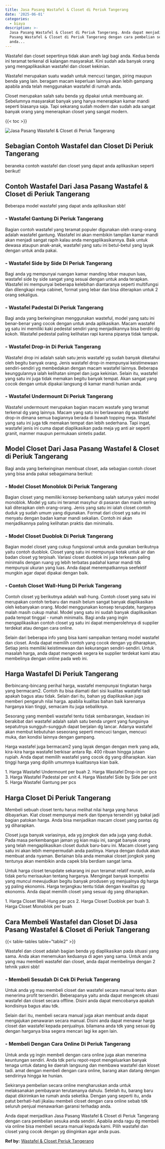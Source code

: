 ```yaml
---
title: Jasa Pasang Wastafel & Closet di Periuk Tangerang
date: '2025-06-01'
categories:
  - biaya
description: >-
  Jasa Pasang Wastafel & Closet di Periuk Tangerang. Anda dapat menjadikan Jasa
  Pasang Wastafel & Closet di Periuk Tangerang dengan cara pembelian sesuka
  anda...
---
```


Wastafel dan closet sepertinya tidak akan aneh lagi bagi anda. Kedua benda ini teramat terkenal di kalangan masyarakat. Kini sudah ada banyak orang yang mengaplikasikan wastafel dan closet kekinian.

Wastafel merupakan suatu wadah untuk mencuci tangan, piring maupun benda yang lain. beragam macam keperluan lainnya akan lebih gampang apabila anda telah menggunakan wastafel di rumah anda.

Closet merupakan salah satu benda yg dipakai untuk membuang air. Sebelumnya masyarakat banyak yang hanya menerapkan kamar mandi seperti biasanya saja. Tapi sekarang sudah modern dan sudah ada sangat banyak orang yang menerapkan closet yang sangat modern.

{{< toc >}}

![Jasa Pasang Wastafel & Closet di Periuk Tangerang](/images/wastafel-closet-murah66.png)

## Sebagian Contoh Wastafel dan Closet Di Periuk Tangerang

beraneka contoh wastafel dan closet yang dapat anda aplikasikan seperti berikut!

## Contoh Wastafel Dari Jasa Pasang Wastafel & Closet di Periuk Tangerang

Beberapa model wastafel yang dapat anda aplikasikan sbb!

### \- Wastafel Gantung Di Periuk Tangerang

Bagian contoh wastafel yang teramat populer digunakan oleh orang-orang adalah wastafel gantung. Wastafel ini akan membikin tampilan kamar mandi akan menjadi sangat rapih kalau anda mengaplikasikannya. Baik untuk dewasa ataupun anak-anak, wastafel yang satu ini betul-betul yang layak dengan untuk anda pakai.

### \- Wastafel Side by Side Di Periuk Tangerang

Bagi anda yg mempunyai ruangan kamar manding lebar maupun luas, wastafel side by side sangat yang sesuai dengan untuk anda terapkan. Wastafel ini mempunyai beberapa kelebihan diantaranya seperti multifungsi dan dilengkapi meja cabinet, format yang lebar dan bisa diterapkan untuk 2 orang sekaligus.

### \- Wastafel Padestal Di Periuk Tangerang

Bagi anda yang berkeinginan menggunakan wasteful, model yang satu ini benar-benar yang cocok dengan untuk anda aplikasikan. Macam wastafel yg satu ini memiliki kaki pedestal sendiri yang menjadikannya bisa berdiri dg kokoh. Wastafel pedestal paling kelihatan rapi karena pipanya tidak tampak.

### \- Wastafel Drop-in Di Periuk Tangerang

Wastafel drop ini adalah salah satu jenis wastafel yg sudah banyak diketahui oleh begitu banyak orang. Jenis wastafel drop-in mempunyai keistimewaan sendiri-sendiri yg membedakan dengan macam wastafel lainnya. Beberapa keunggulannya ialah kelihatan simpel dan juga kekinian. Selain itu, wastafel yang satu ini juga tidak memakan begitu banyak tempat. Akan sangat yang cocok dengan untuk dipakai langsung di kamar mandi hunian anda.

### \- Wastafel Undermount Di Periuk Tangerang

Wastafel undermount merupakan bagian macam wastafe yang teramat terkenal dg yang lainnya. Macam yang satu ini berlawanan dg wastafel drop-in dimana semua bagiannya berada di bawah topping meja. Wastafel yang satu ini juga tdk memakan tempat dan lebih sederhana. Tapi ingat, wastafel jenis ini cuma dapat diaplikasikan pada meja yg anti air seperti granit, marmer maupun permukaan sintetis padat.

## Model Closet Dari Jasa Pasang Wastafel & Closet di Periuk Tangerang

Bagi anda yang berkeinginan membuat closet, ada sebagian contoh closet yang bisa anda pakai sebagaimana berikut:

### \- Model Closet Monoblok Di Periuk Tangerang

Bagian closet yang memiliki konsep berkembang salah satunya yakni model monoblok. Model yg satu ini teramat masyhur di pasaran dan masih sering kali diterapkan oleh orang-orang. Jenis yang satu ini ialah closet contoh duduk yg sudah umum yang digunakan. Format dari closet yg satu ini menyatu dengan badan kamar mandi sekalian. Contoh ini akan menjadikannya paling kelihatan praktis dan minimalis.

### \- Model Closet Duoblok Di Periuk Tangerang

Bagian model closet yang cukup fungsional untuk anda gunakan berikutnya yaitu contoh duoblok. Closet yang satu ini mempunyai kotak untuk air dan badan closet yg terpisah. Variasi closet duoblok ini juga terkesan paling minimalis dengan ruang yg lebih terbatas padahal kamar mandi tdk mempunyai ukuran yang luas. Anda dapat menempatkannya seefektif mungkin agar dapat dipakai dengan baik.

### \- Contoh Closet Wall-Hung Di Periuk Tangerang

Contoh closet yg berikutnya adalah wall-hung. Contoh closet yang satu ini merupakan contoh terbaru dan masih belum sangat banyak diaplikasikan oleh kebanyakan orang. Model menggunakan konsep terupdate, harganya malah masih cukup mahal. Model yang satu ini sudah banyak diaplikasikan pada tempat tinggal - rumah minimalis. Bagi anda yang ingin mengaplikasikan contoh closet yg satu ini dapat memperolehnya di supplier terdekat atau dengan cara online.

Selain dari beberapa info yang bisa kami sampaikan tentang model wastafel dan closet. Anda dapat memilih contoh yang cocok dengan yg diharapkan, Setiap jenis memiliki keistimewaan dan kekurangan sendiri-sendiri. Untuk masalah harga, anda dapat mengecek segera ke supplier terdekat kami atau membelinya dengan online pada web ini.

## Harga Wastafel Di Periuk Tangerang

Berbincang-bincang perihal harga, wastafel mempunyai tingkatan harga yang bermacam2. Contoh itu bisa diamati dari sisi kualitas wastafel tadi apakah bagus atau tidak. Selain dari itu, bahan yg diaplikasikan juga memberi pengaruh nilai harga. apabila kualitas bahan baik karenanya harganya kian tinggi, semacam itu juga sebaliknya.

Sesorang yang membeli wastafel tentu tidak sembarangan, keadaan ini berakibat dari wastafel adalah salah satu benda urgent yang fungsinya sepatutnya sungguh-sungguh dapat berjalan dg lancar. Adanya wastafel akan membut kebutuhan seseorang seperti mencuci tangan, mencuci muka, dan kondisi lainnya dengan gampang.

Harga wastafel juga bermacam2 yang layak dengan dengan merk yang ada, kira-kira harga wastafel berkisar antara Rp. 400 ribuan hingga jutaan rupiah. Anda dapat memilih wastafel yang cocok dg yang diharapkan. kian tinggi harga yang dipilih umumnya kualitasnya kian baik.

1\. Harga Wastafel Undermount per buah 2. Harga Wastafel Drop-in per pcs 3. Harga Wastafel Padestal per unit 4. Harga Wastafel Side by Side per unit 5. Harga Wastafel Gantung per pcs

## Harga Closet Di Periuk Tangerang

Membeli sebuah closet tentu harus melihat nilai harga yang harus dibayarkan. Kiat closet mempunyai merk dan tipenya tersendiri yg bakal jadi bagian patokan harga. Anda bisa menjadikan macam closet yang pantas dg yg diharapkan.

Closet juga banyak variasinya, ada yg jongkok dan ada juga yang duduk. Pada masa perkembangan jaman yg kian maju ini, sangat banyak orang yang telah mengaplikasikan closet duduk baru-baru ini. Macam closet yang satu ini akan lebih mempermudah anda pastinya. Hanya dengan duduk akan membuat anda nyaman. Berlainan bila anda memakai closet jongkok yang tentunya akan membikin anda capek bila berdiam sangat lama.

Untuk harga closet terupdate sekarang ini pun teramat relatif murah, anda tidak perlu merisaukan tentang harganya. Mengingat banyak kompetisi yang muncul mewujudkan begitu banyak produsen yg menjualnya dg harga yg paling ekonomis. Harga terjangkau tentu tidak dengan kwalitas yg ekonomis. Anda dapat memilih closet yang sesuai dg yang diharapkan.

1\. Harga Closet Wall-Hung per pcs 2. Harga Closet Duoblok per buah 3. Harga Closet Monoblok per buah

## Cara Membeli Wastafel dan Closet Di Jasa Pasang Wastafel & Closet di Periuk Tangerang

{{< table-tables table="table2" >}}

Wastafel dan closet adalah bagian benda yg diaplikasikan pada situasi yang sama. Anda akan menemukan keduanya di agen yang sama. Untuk anda yang mau membeli wastafel dan closet, anda dapat membelinya dengan 2 tehnik yakni sbb!

### \- Membeli Sesudah Di Cek Di Periuk Tangerang

Untuk anda yg mau membeli closet dan wastafel secara manual tentu akan menerima profit tersendiri. Beberapanya yaitu anda dapat mengecek situasi wastafel dan closet secara offline. Disini anda dapat mencobanya apakah kondisinya bagus atau tdk.

Selain dari itu, membeli secara manual juga akan membuat anda dapat mengajukan penawaran secara manual. Disini anda dapat menawar harga closet dan wastafel kepada penjualnya. bilamana anda tdk yang sesuai dg dengan harganya bisa segera mencari lagi ke agen lain.

### \- Membeli Dengan Cara Online Di Periuk Tangerang

Untuk anda yg ingin membeli dengan cara online juga akan menerima keuntungan sendiri. Anda tdk perlu repot-repot mengeluarkan banyak tenaga untuk datang ke daerah langsung dan membawa wastafel dan kloset tadi. amat dengan membeli dengan cara online, barang akan datang dengan sendirinya hingga ke hunian.

Sekiranya pembelian secara online mengharuskan anda untuk melaksanakan pembayaran terutamanya dahulu. Setelah itu, barang baru dapat dikirimkan ke rumah anda seketika. Dengan yang seperti itu, anda patut berhati-hati jikalau membeli closet dengan cara online sebab tdk seluruh penjual menawarkan garansi terhadap anda.

Anda dapat menjadikan Jasa Pasang Wastafel & Closet di Periuk Tangerang dengan cara pembelian sesuka anda sendiri. Apabila anda ragu dg membeli via online bisa membeli secara manual kepada kami. Pilih wastafel dan closet yang cocok dengan yg diinginkan agar anda puas.

**Ref by:** [Wastafel & Closet Periuk Tangerang](https://id.wikipedia.org/wiki/Wastafel)
